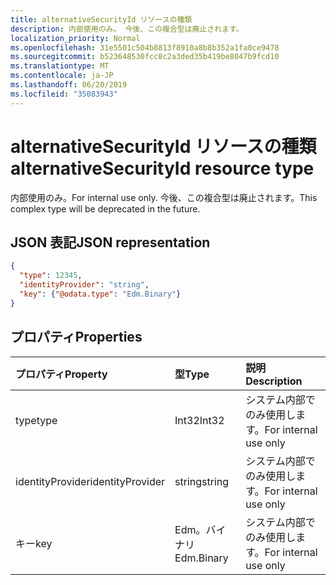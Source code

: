 ```yaml
---
title: alternativeSecurityId リソースの種類
description: 内部使用のみ。 今後、この複合型は廃止されます。
localization_priority: Normal
ms.openlocfilehash: 31e5501c504b8813f8910a8b8b352a1fa0ce9478
ms.sourcegitcommit: b523648530fcc8c2a3ded35b419be8047b9fcd10
ms.translationtype: MT
ms.contentlocale: ja-JP
ms.lasthandoff: 06/20/2019
ms.locfileid: "35083943"
---
```

# <a name="alternativesecurityid-resource-type"></a><span data-ttu-id="0d27d-104">alternativeSecurityId リソースの種類</span><span class="sxs-lookup"><span data-stu-id="0d27d-104">alternativeSecurityId resource type</span></span>

<span data-ttu-id="0d27d-105">内部使用のみ。</span><span class="sxs-lookup"><span data-stu-id="0d27d-105">For internal use only.</span></span> <span data-ttu-id="0d27d-106">今後、この複合型は廃止されます。</span><span class="sxs-lookup"><span data-stu-id="0d27d-106">This complex type will be deprecated in the future.</span></span>

## <a name="json-representation"></a><span data-ttu-id="0d27d-107">JSON 表記</span><span class="sxs-lookup"><span data-stu-id="0d27d-107">JSON representation</span></span>

<!--{
  "blockType": "resource",
  "@odata.type": "microsoft.graph.alternativeSecurityId"
}-->

```json
{
  "type": 12345,
  "identityProvider": "string",
  "key": {"@odata.type": "Edm.Binary"}
}
```

## <a name="properties"></a><span data-ttu-id="0d27d-108">プロパティ</span><span class="sxs-lookup"><span data-stu-id="0d27d-108">Properties</span></span>
| <span data-ttu-id="0d27d-109">プロパティ</span><span class="sxs-lookup"><span data-stu-id="0d27d-109">Property</span></span>         | <span data-ttu-id="0d27d-110">型</span><span class="sxs-lookup"><span data-stu-id="0d27d-110">Type</span></span>       | <span data-ttu-id="0d27d-111">説明</span><span class="sxs-lookup"><span data-stu-id="0d27d-111">Description</span></span>
|:-----------------|:-----------|:---------------------
| <span data-ttu-id="0d27d-112">type</span><span class="sxs-lookup"><span data-stu-id="0d27d-112">type</span></span>             | <span data-ttu-id="0d27d-113">Int32</span><span class="sxs-lookup"><span data-stu-id="0d27d-113">Int32</span></span>      | <span data-ttu-id="0d27d-114">システム内部でのみ使用します。</span><span class="sxs-lookup"><span data-stu-id="0d27d-114">For internal use only</span></span>
| <span data-ttu-id="0d27d-115">identityProvider</span><span class="sxs-lookup"><span data-stu-id="0d27d-115">identityProvider</span></span> | <span data-ttu-id="0d27d-116">string</span><span class="sxs-lookup"><span data-stu-id="0d27d-116">string</span></span>     | <span data-ttu-id="0d27d-117">システム内部でのみ使用します。</span><span class="sxs-lookup"><span data-stu-id="0d27d-117">For internal use only</span></span>
| <span data-ttu-id="0d27d-118">キー</span><span class="sxs-lookup"><span data-stu-id="0d27d-118">key</span></span>              | <span data-ttu-id="0d27d-119">Edm。バイナリ</span><span class="sxs-lookup"><span data-stu-id="0d27d-119">Edm.Binary</span></span> | <span data-ttu-id="0d27d-120">システム内部でのみ使用します。</span><span class="sxs-lookup"><span data-stu-id="0d27d-120">For internal use only</span></span>
